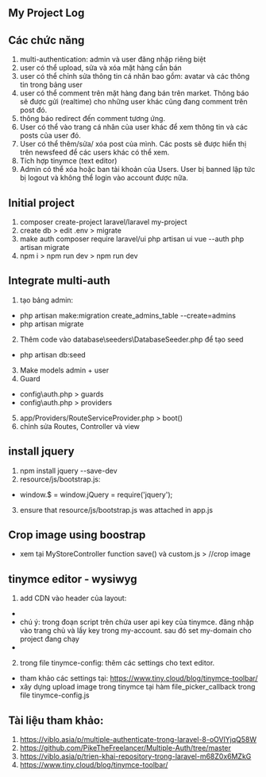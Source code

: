 ## My Project Log

## Các chức năng
1. multi-authentication: admin và user đăng nhập riêng biệt
2. user có thể  upload, sửa và xóa mặt hàng cần bán
3. user có thể chỉnh sửa thông tin cá nhân bao gồm: avatar và các thông tin trong bảng user
4. user có thể comment trên mặt hàng đang bán trên market. Thông báo sẽ được gửi (realtime) cho những user khác cũng đang comment trên post đó.
5. thông báo redirect đến comment tương ứng.
6. User có thể  vào trang cá nhân của user khác để  xem thông tin và các posts của user đó.
7. User có thể thêm/sửa/ xóa post của mình. Các posts sẽ được hiển thị trên newsfeed để  các users khác có thể  xem.
8. Tích hợp tinymce (text editor)
9. Admin có thể  xóa hoặc ban tài khoản của Users. User bị banned lập tức bị logout và không thể login vào account được nữa.
## Initial project
1. composer create-project laravel/laravel my-project
2. create db > edit .env > migrate
3. make auth
composer require laravel/ui
php artisan ui vue --auth
php artisan migrate
4. npm i > npm run dev > npm run dev
## Integrate multi-auth
1. tạo bảng admin:
- php artisan make:migration create_admins_table --create=admins
- php artisan migrate
2. Thêm code vào database\seeders\DatabaseSeeder.php để tạo seed
- php artisan db:seed
3. Make models admin + user
4. Guard
- config\auth.php > guards
- config\auth.php > providers
5. app/Providers/RouteServiceProvider.php > boot()
6. chỉnh sửa Routes, Controller và view
## install jquery
1. npm install jquery --save-dev
2. resource/js/bootstrap.js:
- window.$ = window.jQuery = require('jquery');
3. ensure that resource/js/bootstrap.js was attached in app.js
## Crop image using boostrap
- xem tại MyStoreController function save() và custom.js > //crop image

## tinymce editor - wysiwyg
1. add CDN vào header của layout: 
- <script src="https://cdn.tiny.cloud/1/q50oc5verflqnyvf6bi6py4cgqivi56zk5w6dqe2bon0wsrb/tinymce/6/tinymce.min.js" referrerpolicy="origin"></script>
- chú ý: trong đoạn script trên chứa user api key của tinymce. đăng nhập vào trang chủ và lấy key trong my-account. sau đó set my-domain cho project đang chạy
- <script src="{{ asset('js/tinymce-config.js') }}"></script>
2. trong file tinymce-config: thêm các settings cho text editor.
- tham khảo các settings tại: https://www.tiny.cloud/blog/tinymce-toolbar/
- xây dựng upload image trong tinymce tại hàm file_picker_callback trong file tinymce-config.js
## Tài liệu tham khảo:
1. https://viblo.asia/p/multiple-authenticate-trong-laravel-8-oOVlYjqQ58W
2. https://github.com/PikeTheFreelancer/Multiple-Auth/tree/master
3. https://viblo.asia/p/trien-khai-repository-trong-laravel-m68Z0x6MZkG
4. https://www.tiny.cloud/blog/tinymce-toolbar/